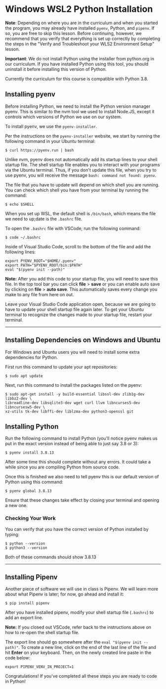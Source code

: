 # Windows WSL2 Python Installation

**Note**: Depending on where you are in the curriculum and when you started the
program, you may already have installed `pyenv`, Python, and `pipenv`. If so,
you are free to skip this lesson. Before continuing, however, we recommend that
you verify that everything is set up correctly by completing the steps in the
"Verify and Troubleshoot your WLS2 Environment Setup" lesson.

**Important**: We do not install Python using the installer from python.org in
our curriculum. If you have installed Python using this tool, you should
uninstall it before installing this version of Python.

Currently the curriculum for this course is compatible with Python 3.8.

## Installing pyenv

Before installing Python, we need to install the Python version manager pyenv.
This is similar to the nvm tool we used to install Node.JS, except it controls
which versions of Python we use on our system.

To install pyenv, we use the `pyenv-installer`.

Per the instructions on the `pyenv-installer` website, we start by running the
following command in your Ubuntu terminal:

```console
$ curl https://pyenv.run | bash
```

[pyenv-installer]: https://github.com/pyenv/pyenv-installer

Unlike nvm, pyenv does not automatically add its startup lines to your shell
startup file. The shell startup file enables you to interact with your programs via the Ubuntu terminal. Thus, if you don't update this file, when you try to use pyenv, you will receive the message `bash: command not found: pyenv`.

The file that you have to update will depend on which shell you are running. You can check which shell you have from your terminal by running the command:

```console
$ echo $SHELL
```

When you set up WSL, the default shell is `/bin/bash`, which means the file we need to up;date is the `.bashrc` file.

To open the `.bashrc` file with VSCode, run the following command:

```console
$ code ~/.bashrc
```

Inside of Visual Studio Code, scroll to the bottom of the file and add the following lines:

```text
export PYENV_ROOT="$HOME/.pyenv"
export PATH="$PYENV_ROOT/bin:$PATH"
eval "$(pyenv init --path)"
```

**Note:** After you add this code to your startup file, you will need to save this file. In the top tool bar you can click **file** > **save** or you can enable auto save by clicking on **file** > **auto save**. This automatically saves every change you make to any file from here on out.

Leave your Visual Studio Code application open, because we are going to have to update your shell startup file again later. To get your Ubuntu terminal to recognize the changes made to your startup file, restart your terminal.

---

## Installing Dependencies on Windows and Ubuntu

For Windows and Ubuntu users you will need to install some extra dependencies
for Python.

First run this command to update your apt repositories:

```console
$ sudo apt update
```

Next, run this command to install the packages listed on the pyenv:

```console
$ sudo apt-get install -y build-essential libssl-dev zlib1g-dev libbz2-dev \
libreadline-dev libsqlite3-dev wget curl llvm libncurses5-dev libncursesw5-dev \
xz-utils tk-dev libffi-dev liblzma-dev python3-openssl git
```

## Installing Python

Run the following command to install Python (you'll notice pyenv makes us put in
the exact version instead of being able to just say 3.8 or 3):

```console
$ pyenv install 3.8.13
```

After some time this should complete without any errors. It could take a while
since you are compiling Python from source code.

Once this is finished we also need to tell pyenv this is our default version of
Python using this command:

```console
$ pyenv global 3.8.13
```

Ensure that these changes take effect by closing your terminal and opening a new
one.

### Checking Your Work

You can verify that you have the correct version of Python installed by typing:

```console
$ python --version
$ python3 --version
```

Both of these commands should show 3.8.13

---

## Installing Pipenv

Another piece of software we will use in class is Pipenv. We will learn more
about what Pipenv is later; for now, go ahead and install it:

```console
$ pip install pipenv
```

After you have installed pipenv, modify your shell startup file (`.bashrc`) to add an export line.

**Note:** If you closed out VSCode, refer back to the instructions above on how to re-open the shell startup file.

The export line should go somewhere
after the `eval "$(pyenv init --path)"`. To create a new line, click on the end of the last line of the file and hit **Enter** on your keyboard. Then, on the newly created line paste in the code below:

```text
export PIPENV_VENV_IN_PROJECT=1
```

Congratulations! If you've completed all these steps you are ready to code in
Python!
